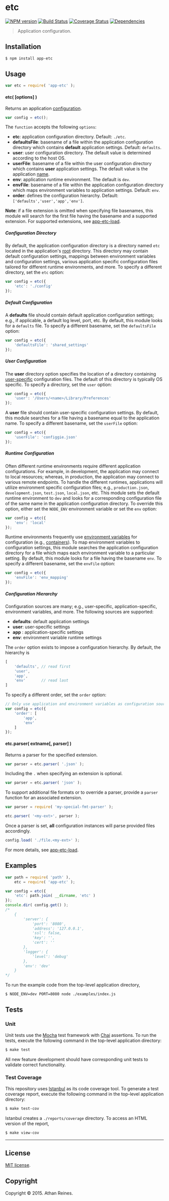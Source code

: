 etc
===
[![NPM version][npm-image]][npm-url] [![Build Status][travis-image]][travis-url] [![Coverage Status][codecov-image]][codecov-url] [![Dependencies][dependencies-image]][dependencies-url]

> Application configuration.


## Installation

``` bash
$ npm install app-etc
```


## Usage

``` javascript
var etc = require( 'app-etc' );
```

#### etc( [options] )

Returns an application [configuration](https://github.com/kgryte/node-app-etc-config).

``` javascript
var config = etc();
```

The `function` accepts the following `options`:

*	__etc__: application configuration directory. Default: `./etc`.
*	__defaultsFile__: basename of a file within the application configuration directory which contains __default__ application settings. Default: `defaults`.
*	__user__: user configuration directory. The default value is determined according to the host OS.
*	__userFile__: basename of a file within the user configuration directory which contains __user__ application settings. The default value is the application [name](https://github.com/kgryte/resolve-app-pkginfo).
*	__env__: application runtime environment. The default is `dev`.
*	__envFile__: basename of a file within the application configuration directory which maps environment variables to application settings. Default: `env`.
*	__order__: defines the configuration hierarchy. Default: `['defaults','user','app','env']`.


__Note__: if a file extension is omitted when specifying file basenames, this module will search for the first file having the basename and a supported extension. For supported extensions, see [app-etc-load](https://github.com/kgryte/node-app-etc-load).



##### Configuration Directory

By default, the application configuration directory is a directory named `etc` located in the application's [root](https://github.com/kgryte/resolve-app-root) directory. This directory may contain default configuration settings, mappings between environment variables and configuration settings, various application specific configuration files tailored for different runtime environments, and more. To specify a different directory, set the `etc` option:

``` javascript
var config = etc({
	'etc': './config'
});
```


##### Default Configuration

A __defaults__ file should contain default application configuration settings; e.g., if applicable, a default log level, port, etc. By default, this module looks for a `defaults` file. To specify a different basename, set the `defaultsFile` option:

``` javascript
var config = etc({
	'defaultsFile': 'shared_settings'
});
```


##### User Configuration

The __user__ directory option specifies the location of a directory containing [user-specific](http://standards.freedesktop.org/basedir-spec/basedir-spec-latest.html) configuration files. The default of this directory is typically OS specific. To specify a directory, set the `user` option:

``` javascript
var config = etc({
	'user': '/Users/<name>/Library/Preferences'
});
```

A __user__ file should contain user-specific configuration settings. By default, this module searches for a file having a basename equal to the application name. To specify a different basename, set the `userFile` option:

``` javascript
var config = etc({
	'userFile': 'configgie.json' 
});
```


##### Runtime Configuration

Often different runtime environments require different application configurations. For example, in development, the application may connect to local resources; whereas, in production, the application may connect to various remote endpoints. To handle the different runtimes, applications will utilize environment specific configuration files; e.g., `production.json`, `development.json`, `test.json`, `local.json`, etc. This module sets the default runtime environment to `dev` and looks for a corresponding configuration file of the same name in the application configuration directory. To override this option, either set the `NODE_ENV` environment variable or set the `env` option:

``` javascript
var config = etc({
	'env': 'local'
});
```

Runtime environments frequently use [environment variables](https://en.wikipedia.org/wiki/Environment_variable) for configuration (e.g., [containers](https://docs.docker.com/reference/run/#env-environment-variables)). To map environment variables to configuration settings, this module searches the application configuration directory for a file which maps each environment variable to a particular setting. By default, this module looks for a file having the basename `env`. To specify a different basename, set the `envFile` option:

``` javascript
var config = etc({
	'envFile': 'env_mapping'
});
```



##### Configuration Hierarchy

Configuration sources are many; e.g., user-specific, application-specific, environment variables, and more. The following sources are supported:

*	__defaults__: default application settings
*	__user__: user-specific settings
*	__app__ : application-specific settings
*	__env__: environment variable runtime settings

The `order` option exists to impose a configuration hierarchy. By default, the hierarchy is

``` javascript
[
	'defaults', // read first
	'user',
	'app',
	'env'       // read last
]
```

To specify a different order, set the `order` option:

``` javascript
// Only use application and environment variables as configuration sources...
var config = etc({
	'order': [
		'app',
		'env'
	]
});
```



#### etc.parser( extname[, parser] )

Returns a parser for the specified extension.

``` javascript
var parser = etc.parser( '.json' );
```

Including the `.` when specifying an extension is optional.

``` javascript
var parser = etc.parser( 'json' );
```

To support additional file formats or to override a parser, provide a `parser` function for an associated extension.

``` javascript
var parser = require( 'my-special-fmt-parser' );

etc.parser( '<my-ext>', parser );
```

Once a parser is set, __all__ configuration instances will parse provided files accordingly.

``` javascript
config.load( './file.<my-ext>' );
```

For more details, see [app-etc-load](https://github.com/kgryte/node-app-etc-load).



## Examples

``` javascript
var path = require( 'path' ),
	etc = require( 'app-etc' );

var config = etc({
	'etc': path.join( __dirname, 'etc' )
});
console.dir( config.get() );
/*
	{
		'server': {
			'port': '8080',
			'address': '127.0.0.1',
			'ssl': false,
			'key': '',
			'cert': ''
		},
		'logger': {
			'level': 'debug'
		},
		'env': 'dev'
	}
*/
```

To run the example code from the top-level application directory,

``` bash
$ NODE_ENV=dev PORT=8080 node ./examples/index.js
```


## Tests

### Unit

Unit tests use the [Mocha](http://mochajs.org/) test framework with [Chai](http://chaijs.com) assertions. To run the tests, execute the following command in the top-level application directory:

``` bash
$ make test
```

All new feature development should have corresponding unit tests to validate correct functionality.


### Test Coverage

This repository uses [Istanbul](https://github.com/gotwarlost/istanbul) as its code coverage tool. To generate a test coverage report, execute the following command in the top-level application directory:

``` bash
$ make test-cov
```

Istanbul creates a `./reports/coverage` directory. To access an HTML version of the report,

``` bash
$ make view-cov
```


---
## License

[MIT license](http://opensource.org/licenses/MIT).


## Copyright

Copyright &copy; 2015. Athan Reines.


[npm-image]: http://img.shields.io/npm/v/app-etc.svg
[npm-url]: https://npmjs.org/package/app-etc

[travis-image]: http://img.shields.io/travis/kgryte/node-app-etc/master.svg
[travis-url]: https://travis-ci.org/kgryte/node-app-etc

[codecov-image]: https://img.shields.io/codecov/c/github/kgryte/node-app-etc/master.svg
[codecov-url]: https://codecov.io/github/kgryte/node-app-etc?branch=master

[dependencies-image]: http://img.shields.io/david/kgryte/node-app-etc.svg
[dependencies-url]: https://david-dm.org/kgryte/node-app-etc

[dev-dependencies-image]: http://img.shields.io/david/dev/kgryte/node-app-etc.svg
[dev-dependencies-url]: https://david-dm.org/dev/kgryte/node-app-etc

[github-issues-image]: http://img.shields.io/github/issues/kgryte/node-app-etc.svg
[github-issues-url]: https://github.com/kgryte/node-app-etc/issues
